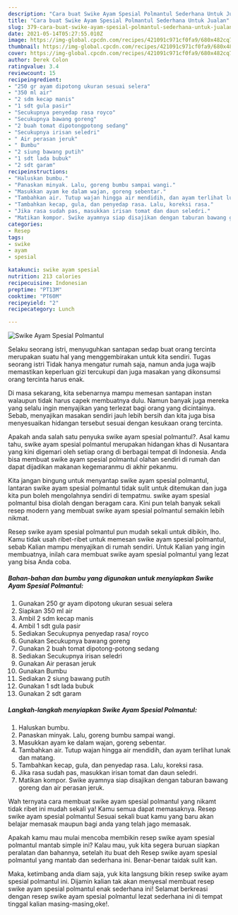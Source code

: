 ```yaml
---
description: "Cara buat Swike Ayam Spesial Polmantul Sederhana Untuk Jualan"
title: "Cara buat Swike Ayam Spesial Polmantul Sederhana Untuk Jualan"
slug: 379-cara-buat-swike-ayam-spesial-polmantul-sederhana-untuk-jualan
date: 2021-05-14T05:27:55.010Z
image: https://img-global.cpcdn.com/recipes/421091c971cf0fa9/680x482cq70/swike-ayam-spesial-polmantul-foto-resep-utama.jpg
thumbnail: https://img-global.cpcdn.com/recipes/421091c971cf0fa9/680x482cq70/swike-ayam-spesial-polmantul-foto-resep-utama.jpg
cover: https://img-global.cpcdn.com/recipes/421091c971cf0fa9/680x482cq70/swike-ayam-spesial-polmantul-foto-resep-utama.jpg
author: Derek Colon
ratingvalue: 3.4
reviewcount: 15
recipeingredient:
- "250 gr ayam dipotong ukuran sesuai selera"
- "350 ml air"
- "2 sdm kecap manis"
- "1 sdt gula pasir"
- "Secukupnya penyedap rasa royco"
- "Secukupnya bawang goreng"
- "2 buah tomat dipotongpotong sedang"
- "Secukupnya irisan seledri"
- " Air perasan jeruk"
- " Bumbu"
- "2 siung bawang putih"
- "1 sdt lada bubuk"
- "2 sdt garam"
recipeinstructions:
- "Haluskan bumbu."
- "Panaskan minyak. Lalu, goreng bumbu sampai wangi."
- "Masukkan ayam ke dalam wajan, goreng sebentar."
- "Tambahkan air. Tutup wajan hingga air mendidih, dan ayam terlihat lunak dan matang."
- "Tambahkan kecap, gula, dan penyedap rasa. Lalu, koreksi rasa."
- "Jika rasa sudah pas, masukkan irisan tomat dan daun seledri."
- "Matikan kompor. Swike ayamnya siap disajikan dengan taburan bawang goreng dan air perasan jeruk."
categories:
- Resep
tags:
- swike
- ayam
- spesial

katakunci: swike ayam spesial 
nutrition: 213 calories
recipecuisine: Indonesian
preptime: "PT13M"
cooktime: "PT60M"
recipeyield: "2"
recipecategory: Lunch

---
```



![Swike Ayam Spesial Polmantul](https://img-global.cpcdn.com/recipes/421091c971cf0fa9/680x482cq70/swike-ayam-spesial-polmantul-foto-resep-utama.jpg)

Selaku seorang istri, menyuguhkan santapan sedap buat orang tercinta merupakan suatu hal yang menggembirakan untuk kita sendiri. Tugas seorang istri Tidak hanya mengatur rumah saja, namun anda juga wajib memastikan keperluan gizi tercukupi dan juga masakan yang dikonsumsi orang tercinta harus enak.

Di masa  sekarang, kita sebenarnya mampu memesan santapan instan walaupun tidak harus capek membuatnya dulu. Namun banyak juga mereka yang selalu ingin menyajikan yang terlezat bagi orang yang dicintainya. Sebab, menyajikan masakan sendiri jauh lebih bersih dan kita juga bisa menyesuaikan hidangan tersebut sesuai dengan kesukaan orang tercinta. 



Apakah anda salah satu penyuka swike ayam spesial polmantul?. Asal kamu tahu, swike ayam spesial polmantul merupakan hidangan khas di Nusantara yang kini digemari oleh setiap orang di berbagai tempat di Indonesia. Anda bisa membuat swike ayam spesial polmantul olahan sendiri di rumah dan dapat dijadikan makanan kegemaranmu di akhir pekanmu.

Kita jangan bingung untuk menyantap swike ayam spesial polmantul, lantaran swike ayam spesial polmantul tidak sulit untuk ditemukan dan juga kita pun boleh mengolahnya sendiri di tempatmu. swike ayam spesial polmantul bisa diolah dengan beragam cara. Kini pun telah banyak sekali resep modern yang membuat swike ayam spesial polmantul semakin lebih nikmat.

Resep swike ayam spesial polmantul pun mudah sekali untuk dibikin, lho. Kamu tidak usah ribet-ribet untuk memesan swike ayam spesial polmantul, sebab Kalian mampu menyajikan di rumah sendiri. Untuk Kalian yang ingin membuatnya, inilah cara membuat swike ayam spesial polmantul yang lezat yang bisa Anda coba.

<!--inarticleads1-->

##### Bahan-bahan dan bumbu yang digunakan untuk menyiapkan Swike Ayam Spesial Polmantul:

1. Gunakan 250 gr ayam dipotong ukuran sesuai selera
1. Siapkan 350 ml air
1. Ambil 2 sdm kecap manis
1. Ambil 1 sdt gula pasir
1. Sediakan Secukupnya penyedap rasa/ royco
1. Gunakan Secukupnya bawang goreng
1. Gunakan 2 buah tomat dipotong-potong sedang
1. Sediakan Secukupnya irisan seledri
1. Gunakan  Air perasan jeruk
1. Gunakan  Bumbu
1. Sediakan 2 siung bawang putih
1. Gunakan 1 sdt lada bubuk
1. Gunakan 2 sdt garam




<!--inarticleads2-->

##### Langkah-langkah menyiapkan Swike Ayam Spesial Polmantul:

1. Haluskan bumbu.
1. Panaskan minyak. Lalu, goreng bumbu sampai wangi.
1. Masukkan ayam ke dalam wajan, goreng sebentar.
1. Tambahkan air. Tutup wajan hingga air mendidih, dan ayam terlihat lunak dan matang.
1. Tambahkan kecap, gula, dan penyedap rasa. Lalu, koreksi rasa.
1. Jika rasa sudah pas, masukkan irisan tomat dan daun seledri.
1. Matikan kompor. Swike ayamnya siap disajikan dengan taburan bawang goreng dan air perasan jeruk.




Wah ternyata cara membuat swike ayam spesial polmantul yang nikamt tidak ribet ini mudah sekali ya! Kamu semua dapat memasaknya. Resep swike ayam spesial polmantul Sesuai sekali buat kamu yang baru akan belajar memasak maupun bagi anda yang telah jago memasak.

Apakah kamu mau mulai mencoba membikin resep swike ayam spesial polmantul mantab simple ini? Kalau mau, yuk kita segera buruan siapkan peralatan dan bahannya, setelah itu buat deh Resep swike ayam spesial polmantul yang mantab dan sederhana ini. Benar-benar taidak sulit kan. 

Maka, ketimbang anda diam saja, yuk kita langsung bikin resep swike ayam spesial polmantul ini. Dijamin kalian tak akan menyesal membuat resep swike ayam spesial polmantul enak sederhana ini! Selamat berkreasi dengan resep swike ayam spesial polmantul lezat sederhana ini di tempat tinggal kalian masing-masing,oke!.

